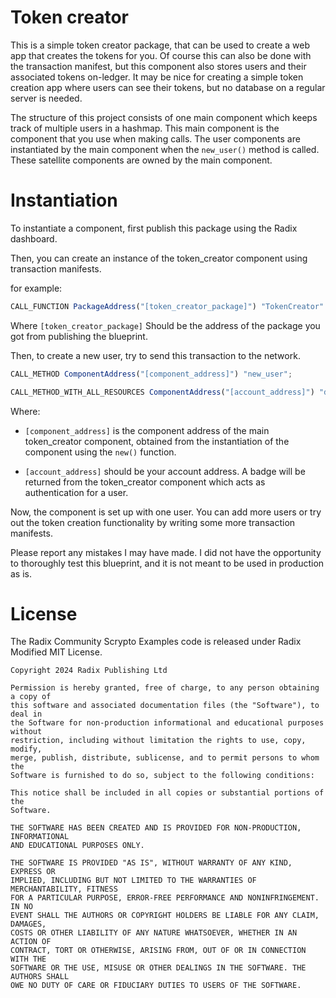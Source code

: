 # Token creator
This is a simple token creator package, that can be used to create a web app that creates the tokens for you. Of course this can also be done with the transaction manifest, but this component also stores users and their associated tokens on-ledger. It may be nice for creating a simple token creation app where users can see their tokens, but no database on a regular server is needed.

The structure of this project consists of one main component which keeps track of multiple users in a hashmap. This main component is the component that you use when making calls. The user components are instantiated by the main component when the `new_user()` method is called. These satellite components are owned by the main component.


# Instantiation
To instantiate a component, first publish this package using the Radix dashboard.

Then, you can create an instance of the token_creator component using transaction manifests.

for example:

```js
CALL_FUNCTION PackageAddress("[token_creator_package]") "TokenCreator" "new";
```

Where `[token_creator_package]` Should be the address of the package you got from publishing the blueprint.

Then, to create a new user, try to send this transaction to the network.

```js
CALL_METHOD ComponentAddress("[component_address]") "new_user";

CALL_METHOD_WITH_ALL_RESOURCES ComponentAddress("[account_address]") "deposit_batch";
```
Where: <br>
 * `[component_address]` is the component address of the main token_creator component, obtained from the instantiation of the component using the `new()` function.

 * `[account_address]` should be your account address. A badge will be returned from the token_creator component which acts as authentication for a user.

Now, the component is set up with one user. You can add more users or try out the token creation functionality by writing some more transaction manifests.

Please report any mistakes I may have made. I did not have the opportunity to thoroughly test this blueprint, and it is not meant to be used in production as is.

# License

The Radix Community Scrypto Examples code is released under Radix Modified MIT License.

    Copyright 2024 Radix Publishing Ltd

    Permission is hereby granted, free of charge, to any person obtaining a copy of
    this software and associated documentation files (the "Software"), to deal in
    the Software for non-production informational and educational purposes without
    restriction, including without limitation the rights to use, copy, modify,
    merge, publish, distribute, sublicense, and to permit persons to whom the
    Software is furnished to do so, subject to the following conditions:

    This notice shall be included in all copies or substantial portions of the
    Software.

    THE SOFTWARE HAS BEEN CREATED AND IS PROVIDED FOR NON-PRODUCTION, INFORMATIONAL
    AND EDUCATIONAL PURPOSES ONLY.

    THE SOFTWARE IS PROVIDED "AS IS", WITHOUT WARRANTY OF ANY KIND, EXPRESS OR
    IMPLIED, INCLUDING BUT NOT LIMITED TO THE WARRANTIES OF MERCHANTABILITY, FITNESS
    FOR A PARTICULAR PURPOSE, ERROR-FREE PERFORMANCE AND NONINFRINGEMENT. IN NO
    EVENT SHALL THE AUTHORS OR COPYRIGHT HOLDERS BE LIABLE FOR ANY CLAIM, DAMAGES,
    COSTS OR OTHER LIABILITY OF ANY NATURE WHATSOEVER, WHETHER IN AN ACTION OF
    CONTRACT, TORT OR OTHERWISE, ARISING FROM, OUT OF OR IN CONNECTION WITH THE
    SOFTWARE OR THE USE, MISUSE OR OTHER DEALINGS IN THE SOFTWARE. THE AUTHORS SHALL
    OWE NO DUTY OF CARE OR FIDUCIARY DUTIES TO USERS OF THE SOFTWARE.